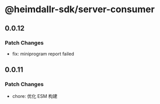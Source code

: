 # @heimdallr-sdk/server-consumer

## 0.0.12

### Patch Changes

- fix: miniprogram report failed

## 0.0.11

### Patch Changes

- chore: 优化 ESM 构建
